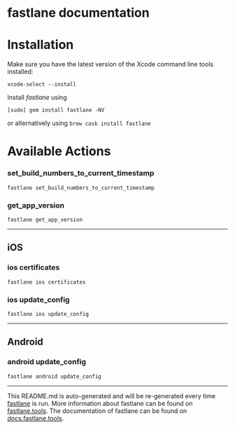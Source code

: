 fastlane documentation
================
# Installation

Make sure you have the latest version of the Xcode command line tools installed:

```
xcode-select --install
```

Install _fastlane_ using
```
[sudo] gem install fastlane -NV
```
or alternatively using `brew cask install fastlane`

# Available Actions
### set_build_numbers_to_current_timestamp
```
fastlane set_build_numbers_to_current_timestamp
```

### get_app_version
```
fastlane get_app_version
```


----

## iOS
### ios certificates
```
fastlane ios certificates
```

### ios update_config
```
fastlane ios update_config
```


----

## Android
### android update_config
```
fastlane android update_config
```


----

This README.md is auto-generated and will be re-generated every time [fastlane](https://fastlane.tools) is run.
More information about fastlane can be found on [fastlane.tools](https://fastlane.tools).
The documentation of fastlane can be found on [docs.fastlane.tools](https://docs.fastlane.tools).
